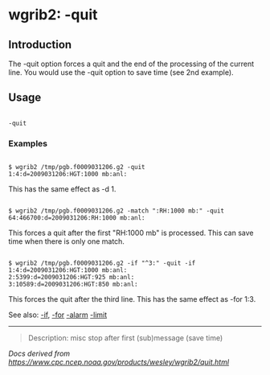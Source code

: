 # wgrib2: -quit

## Introduction

The -quit option forces a quit and the
end of the processing of the current line. You would use
the -quit option to save time (see
2nd example).

## Usage

```

-quit

```

### Examples

```

$ wgrib2 /tmp/pgb.f0009031206.g2 -quit
1:4:d=2009031206:HGT:1000 mb:anl:

```

This has the same effect as -d 1.

```

$ wgrib2 /tmp/pgb.f0009031206.g2 -match ":RH:1000 mb:" -quit
64:466700:d=2009031206:RH:1000 mb:anl:

```

This forces a quit after the first "RH:1000 mb" is processed. This can save time
when there is only one match.

```

$ wgrib2 /tmp/pgb.f0009031206.g2 -if "^3:" -quit -if
1:4:d=2009031206:HGT:1000 mb:anl:
2:5399:d=2009031206:HGT:925 mb:anl:
3:10589:d=2009031206:HGT:850 mb:anl:

```

This forces the quit after the third line. This has the same effect as
-for 1:3.

See also: [-if](./if.md),
[-for](./for.md)
[-alarm](./alarm.md)
[-limit](./limit.md)

---

> Description: misc stop after first (sub)message (save time)

_Docs derived from <https://www.cpc.ncep.noaa.gov/products/wesley/wgrib2/quit.html>_
